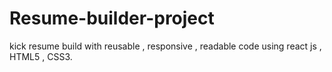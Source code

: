 # Resume-builder-project
kick resume build with reusable , responsive , readable code using react js , HTML5 , CSS3.
